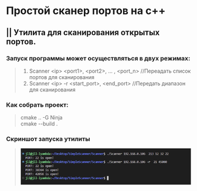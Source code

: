 # Простой сканер портов на c++
## || Утилита для сканирования открытых портов. 
### Запуск программы может осуществляться в двух режимах:
>1. Scanner \<ip> \<port1>, \<port2>, ... , \<port_n>       //Переадать список портов для сканирования
>2. Scanner \<ip> -r <start_port>, <end_port>               //Передать диапазон для сканирования

### Как собрать проект:
> cmake .. -G Ninja\
> cmake --build . 

### Скриншот запуска утилиты
> ![example](https://github.com/JLL-Rudenko-Dmitriy/Scanner/blob/main/launch.jpg)

